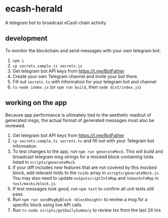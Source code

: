 # ecash-herald

A telegram bot to broadcast eCash chain activity

## development

To monitor the blockchain and send messages with your own telegram bot:

1. `npm i`
2. `cp secrets.sample.js secrets.js`
3. Get telegram bot API keys from https://t.me/BotFather
4. Create your own Telegram channel and invite your bot there.
5. Fill out `secrets.ts` with information for your telegram bot and channel
6. `ts-node index.js` (or `npm run build`, then `node dist/index.js`)

## working on the app

Because app performance is ultimately tied to the aesthetic readout of generated msgs, the actual format of generated messages must also be reviewed.

1. Get telegram bot API keys from https://t.me/BotFather
2. `cp secrets.sample.ts secrets.ts` and fill out with your Telegram bot information
3. To test changes to the app, run `npm run generateMock`. This will build and broadcast telegram msg strings for a mocked block containing txids listed in `scripts/generateMock`.
4. If your diff includes new features that are not covered by this mocked block, add relevant txids to the `txids` array in `scripts/generateMock.js`. You may also need to update `outputscriptInfoMap` and `tokenInfoMap` in `test/mocks/block.js`.
5. If test messages look good, run `npm test` to confirm all unit tests still pass
6. Run `npm run sendMsgByBlock <blockheight>` to review a msg for a specific block using live API calls
7. Run `ts-node scripts/getDailySummary` to review txs from the last 24 hrs
